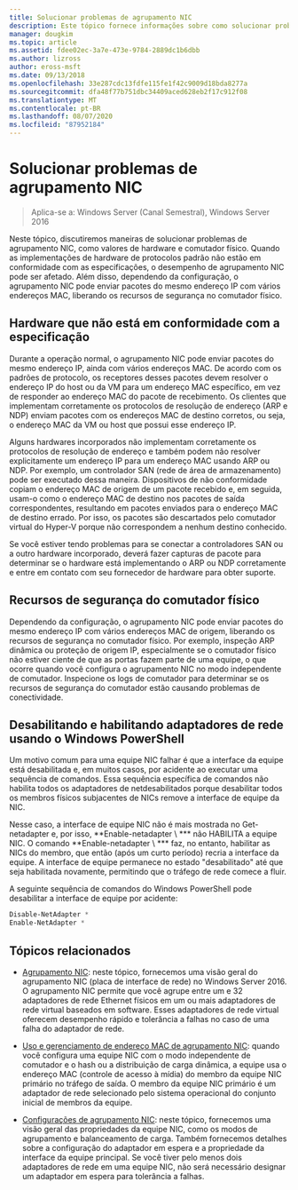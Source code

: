 ```yaml
---
title: Solucionar problemas de agrupamento NIC
description: Este tópico fornece informações sobre como solucionar problemas de agrupamento NIC no Windows Server 2016.
manager: dougkim
ms.topic: article
ms.assetid: fdee02ec-3a7e-473e-9784-2889dc1b6dbb
ms.author: lizross
author: eross-msft
ms.date: 09/13/2018
ms.openlocfilehash: 33e287cdc13fdfe115fe1f42c9009d18bda8277a
ms.sourcegitcommit: dfa48f77b751dbc34409aced628eb2f17c912f08
ms.translationtype: MT
ms.contentlocale: pt-BR
ms.lasthandoff: 08/07/2020
ms.locfileid: "87952184"
---
```

# <a name="troubleshooting-nic-teaming"></a>Solucionar problemas de agrupamento NIC

>Aplica-se a: Windows Server (Canal Semestral), Windows Server 2016

Neste tópico, discutiremos maneiras de solucionar problemas de agrupamento NIC, como valores de hardware e comutador físico.  Quando as implementações de hardware de protocolos padrão não estão em conformidade com as especificações, o desempenho de agrupamento NIC pode ser afetado. Além disso, dependendo da configuração, o agrupamento NIC pode enviar pacotes do mesmo endereço IP com vários endereços MAC, liberando os recursos de segurança no comutador físico.


## <a name="hardware-that-doesnt-conform-to-specification"></a>Hardware que não está em conformidade com a especificação

Durante a operação normal, o agrupamento NIC pode enviar pacotes do mesmo endereço IP, ainda com vários endereços MAC. De acordo com os padrões de protocolo, os receptores desses pacotes devem resolver o endereço IP do host ou da VM para um endereço MAC específico, em vez de responder ao endereço MAC do pacote de recebimento.  Os clientes que implementam corretamente os protocolos de resolução de endereço (ARP e NDP) enviam pacotes com os endereços MAC de destino corretos, ou seja, o endereço MAC da VM ou host que possui esse endereço IP.

Alguns hardwares incorporados não implementam corretamente os protocolos de resolução de endereço e também podem não resolver explicitamente um endereço IP para um endereço MAC usando ARP ou NDP.  Por exemplo, um controlador SAN (rede de área de armazenamento) pode ser executado dessa maneira. Dispositivos de não conformidade copiam o endereço MAC de origem de um pacote recebido e, em seguida, usam-o como o endereço MAC de destino nos pacotes de saída correspondentes, resultando em pacotes enviados para o endereço MAC de destino errado. Por isso, os pacotes são descartados pelo comutador virtual do Hyper-V porque não correspondem a nenhum destino conhecido.

Se você estiver tendo problemas para se conectar a controladores SAN ou a outro hardware incorporado, deverá fazer capturas de pacote para determinar se o hardware está implementando o ARP ou NDP corretamente e entre em contato com seu fornecedor de hardware para obter suporte.


## <a name="physical-switch-security-features"></a>Recursos de segurança do comutador físico
Dependendo da configuração, o agrupamento NIC pode enviar pacotes do mesmo endereço IP com vários endereços MAC de origem, liberando os recursos de segurança no comutador físico. Por exemplo, inspeção ARP dinâmica ou proteção de origem IP, especialmente se o comutador físico não estiver ciente de que as portas fazem parte de uma equipe, o que ocorre quando você configura o agrupamento NIC no modo independente de comutador. Inspecione os logs de comutador para determinar se os recursos de segurança do comutador estão causando problemas de conectividade.

## <a name="disabling-and-enabling-network-adapters-by-using-windows-powershell"></a>Desabilitando e habilitando adaptadores de rede usando o Windows PowerShell

Um motivo comum para uma equipe NIC falhar é que a interface da equipe está desabilitada e, em muitos casos, por acidente ao executar uma sequência de comandos.  Essa sequência específica de comandos não habilita todos os adaptadores de netdesabilitados porque desabilitar todos os membros físicos subjacentes de NICs remove a interface de equipe da NIC.

Nesse caso, a interface de equipe NIC não é mais mostrada no Get-netadapter e, por isso, **Enable-netadapter \\ *** não HABILITA a equipe NIC. O comando **Enable-netadapter \\ *** faz, no entanto, habilitar as NICs do membro, que então (após um curto período) recria a interface da equipe. A interface de equipe permanece no estado "desabilitado" até que seja habilitada novamente, permitindo que o tráfego de rede comece a fluir.

A seguinte sequência de comandos do Windows PowerShell pode desabilitar a interface de equipe por acidente:

```PowerShell
Disable-NetAdapter *
Enable-NetAdapter *
```



## <a name="related-topics"></a>Tópicos relacionados
- [Agrupamento NIC](NIC-Teaming.md): neste tópico, fornecemos uma visão geral do agrupamento NIC (placa de interface de rede) no Windows Server 2016. O agrupamento NIC permite que você agrupe entre um e 32 adaptadores de rede Ethernet físicos em um ou mais adaptadores de rede virtual baseados em software. Esses adaptadores de rede virtual oferecem desempenho rápido e tolerância a falhas no caso de uma falha do adaptador de rede.

- [Uso e gerenciamento de endereço MAC de agrupamento NIC](NIC-Teaming-MAC-Address-Use-and-Management.md): quando você configura uma equipe NIC com o modo independente de comutador e o hash ou a distribuição de carga dinâmica, a equipe usa o endereço MAC (controle de acesso à mídia) do membro da equipe NIC primário no tráfego de saída. O membro da equipe NIC primário é um adaptador de rede selecionado pelo sistema operacional do conjunto inicial de membros da equipe.

- [Configurações de agrupamento NIC](nic-teaming-settings.md): neste tópico, fornecemos uma visão geral das propriedades da equipe NIC, como os modos de agrupamento e balanceamento de carga. Também fornecemos detalhes sobre a configuração do adaptador em espera e a propriedade da interface da equipe principal. Se você tiver pelo menos dois adaptadores de rede em uma equipe NIC, não será necessário designar um adaptador em espera para tolerância a falhas.



